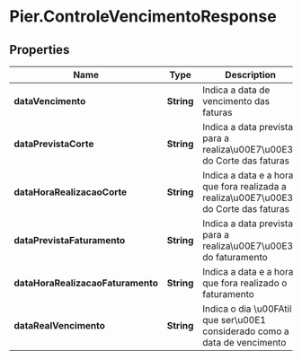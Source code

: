 # Pier.ControleVencimentoResponse

## Properties
Name | Type | Description | Notes
------------ | ------------- | ------------- | -------------
**dataVencimento** | **String** |  Indica a data de vencimento das faturas | [optional] 
**dataPrevistaCorte** | **String** |  Indica a data prevista para a realiza\u00E7\u00E3o do Corte das faturas | [optional] 
**dataHoraRealizacaoCorte** | **String** | Indica a data e a hora que fora realizada a realiza\u00E7\u00E3o do Corte das faturas | [optional] 
**dataPrevistaFaturamento** | **String** | Indica a data prevista para a realiza\u00E7\u00E3o do faturamento | [optional] 
**dataHoraRealizacaoFaturamento** | **String** | Indica a data e a hora que fora realizado o faturamento | [optional] 
**dataRealVencimento** | **String** | Indica o dia \u00FAtil que ser\u00E1 considerado como a data de vencimento | [optional] 


